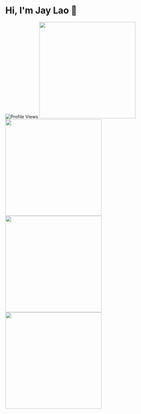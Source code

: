 # Hi, I'm Jay Lao 👋  
![Profile Views](https://komarev.com/ghpvc/?username=JayLao&color=red)
<img src="https://media.giphy.com/media/13HgwGsXF0aiGY/giphy.gif" width="300">    <img src="https://media.giphy.com/media/qgQUggAC3Pfv687qPC/giphy.gif" width="300">
<img src="https://media.giphy.com/media/qgQUggAC3Pfv687qPC/giphy.gif" width="300"> <img src="https://media.giphy.com/media/13HgwGsXF0aiGY/giphy.gif" width="300">      



